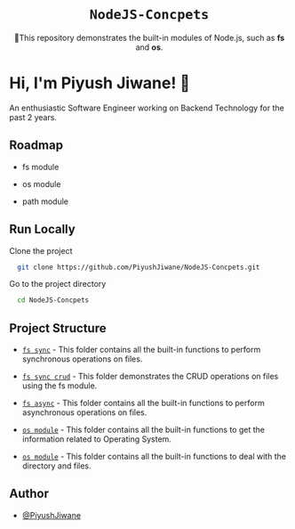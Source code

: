 
<div align="center">

# `NodeJS-Concpets`

🚀This repository demonstrates the built-in modules of Node.js, such as **fs** and **os**.<br />
</div>

# Hi, I'm Piyush Jiwane! 👋
An enthusiastic Software Engineer working on Backend Technology for the past 2 years.


## Roadmap

- fs module

- os module

- path module


## Run Locally

Clone the project

```bash
  git clone https://github.com/PiyushJiwane/NodeJS-Concpets.git
```

Go to the project directory

```bash
  cd NodeJS-Concpets
```


## Project Structure
- [`fs sync`](https://github.com/PiyushJiwane/NodeJS-Concpets/tree/main/FileSystem) - This folder contains all the built-in functions to perform synchronous operations on files.

- [`fs sync crud`](https://github.com/PiyushJiwane/NodeJS-Concpets/tree/main/CRUD_FileSystem) - This folder demonstrates the CRUD operations on files using the fs module.

- [`fs async`](https://github.com/PiyushJiwane/NodeJS-Concpets/tree/main/AsyncFileSystem) - This folder contains all the built-in functions to perform asynchronous operations on files.

- [`os module`](https://github.com/PiyushJiwane/NodeJS-Concpets/tree/main/OperatingSystem) - This folder contains all the built-in functions to get the information related to Operating System.

- [`os module`](https://github.com/PiyushJiwane/NodeJS-Concpets/tree/main/PathSystem) - This folder contains all the built-in functions to deal with the directory and files.

## Author

- [@PiyushJiwane](https://github.com/PiyushJiwane)

